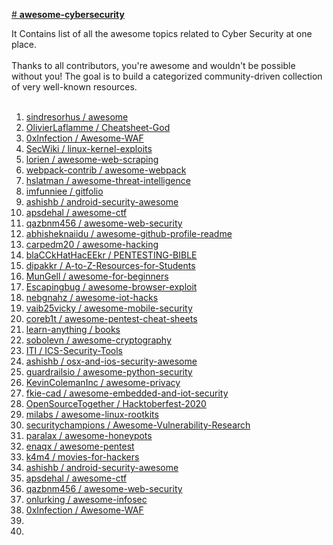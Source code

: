 [# **awesome-cybersecurity**](https://github.com/YouGameRr/awesome-cybersecurity/edit/main/README.md)

It Contains list of all the awesome topics related to Cyber Security at one place.<br />
<br />
Thanks to all contributors, you're awesome and wouldn't be possible without you! The goal is to build a categorized community-driven collection of very well-known resources.<br />
<br />
1.  [ sindresorhus /
awesome ](https://github.com/sindresorhus/awesome#readme) <br />
2.  [ OlivierLaflamme / Cheatsheet-God ](https://github.com/OlivierLaflamme/Cheatsheet-God) <br />
3.  [ 0xInfection /
Awesome-WAF ](https://github.com/0xInfection/Awesome-WAF) <br />
4.  [ SecWiki /
linux-kernel-exploits ](https://github.com/SecWiki/linux-kernel-exploits) <br />
5.  [ lorien /
awesome-web-scraping ](https://github.com/lorien/awesome-web-scraping) <br />
6.  [ webpack-contrib /
awesome-webpack ](https://github.com/webpack-contrib/awesome-webpack) <br />
7.  [ hslatman /
awesome-threat-intelligence ](https://github.com/hslatman/awesome-threat-intelligence) <br />
8.  [ imfunniee /
gitfolio ](https://github.com/imfunniee/gitfolio) <br />
9.  [ ashishb /
android-security-awesome ](https://github.com/ashishb/android-security-awesome) <br />
10. [ apsdehal /
awesome-ctf ](https://github.com/apsdehal/awesome-ctf) <br />
11. [ qazbnm456 /
awesome-web-security ](https://github.com/qazbnm456/awesome-web-security) <br />
12. [ abhisheknaiidu /
awesome-github-profile-readme ](https://github.com/abhisheknaiidu/awesome-github-profile-readme) <br />
13. [ carpedm20 /
awesome-hacking ](https://github.com/carpedm20/awesome-hacking) <br />
14. [ blaCCkHatHacEEkr /
PENTESTING-BIBLE ](https://github.com/blaCCkHatHacEEkr/PENTESTING-BIBLE) <br />
15. [ dipakkr /
A-to-Z-Resources-for-Students ](https://github.com/dipakkr/A-to-Z-Resources-for-Students) <br />
16. [ MunGell /
awesome-for-beginners ](https://github.com/MunGell/awesome-for-beginners) <br />
17. [ Escapingbug /
awesome-browser-exploit ](https://github.com/Escapingbug/awesome-browser-exploit) <br />
18. [ nebgnahz /
awesome-iot-hacks ](https://github.com/nebgnahz/awesome-iot-hacks) <br />
19. [ vaib25vicky /
awesome-mobile-security ](https://github.com/vaib25vicky/awesome-mobile-security) <br />
20. [ coreb1t /
awesome-pentest-cheat-sheets ](https://github.com/coreb1t/awesome-pentest-cheat-sheets) <br />
21. [ learn-anything /
books ](https://github.com/learn-anything/books#security) <br />
22. [ sobolevn / awesome-cryptography ](https://github.com/sobolevn/awesome-cryptography) <br />
23. [ ITI /
ICS-Security-Tools ](https://github.com/ITI/ICS-Security-Tools) <br />
24. [ ashishb /
osx-and-ios-security-awesome ](https://github.com/ashishb/osx-and-ios-security-awesome) <br />
25. [ guardrailsio /
awesome-python-security ](https://github.com/guardrailsio/awesome-python-security) <br />
26. [ KevinColemanInc /
awesome-privacy ](https://github.com/KevinColemanInc/awesome-privacy) <br />
27. [ fkie-cad /
awesome-embedded-and-iot-security ](https://github.com/fkie-cad/awesome-embedded-and-iot-security) <br />
28. [ OpenSourceTogether /
Hacktoberfest-2020 ](https://github.com/OpenSourceTogether/Hacktoberfest-2020) <br />
29. [ milabs /
awesome-linux-rootkits ](https://github.com/milabs/awesome-linux-rootkits) <br />
30. [ securitychampions /
Awesome-Vulnerability-Research ](https://github.com/securitychampions/Awesome-Vulnerability-Research) <br />
31. [ paralax /
awesome-honeypots ](https://github.com/paralax/awesome-honeypots) <br />
32. [ enaqx /
awesome-pentest ](https://github.com/enaqx/awesome-pentest) <br />
33. [ k4m4 /
movies-for-hackers ](https://github.com/k4m4/movies-for-hackers) <br />
34. [ ashishb /
android-security-awesome ](https://github.com/ashishb/android-security-awesome) <br />
35. [ apsdehal /
awesome-ctf ](https://github.com/apsdehal/awesome-ctf) <br />
36. [ qazbnm456 /
awesome-web-security ](https://github.com/qazbnm456/awesome-web-security) <br />
37. [ onlurking /
awesome-infosec ](https://github.com/onlurking/awesome-infosec) <br />
38. [ 0xInfection /
Awesome-WAF ](https://github.com/0xInfection/Awesome-WAF) <br />
39. []() <br />
40. []() <br />
